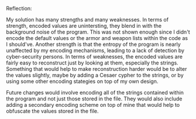 Reflection:

My solution has many strengths and many weaknesses. In terms of strength, encoded values are unintersting, they blend in with the background noise of the program. This was not shown enough since I didn't encode the default values or the armor and weapon lists within the code as I should've. Another strength is that the entropy of the program is nearly unaffected by my encoding mechanisms, leading to a lack of detection by cyber-security persons. In terms of weaknesses, the encoded values are fairly easy to reconstruct just by looking at them, especially the strings. Something that would help to make reconstruction harder would be to alter the values slightly, maybe by adding a Cesaer cypher to the strings, or by using some other encoding stategies on top of my own design. 

Future changes would involve encoding all of the strings contained within the program and not just those stored in the file. They would also include adding a secondary encoding scheme on top of mine that would help to obfuscate the values stored in the file.

